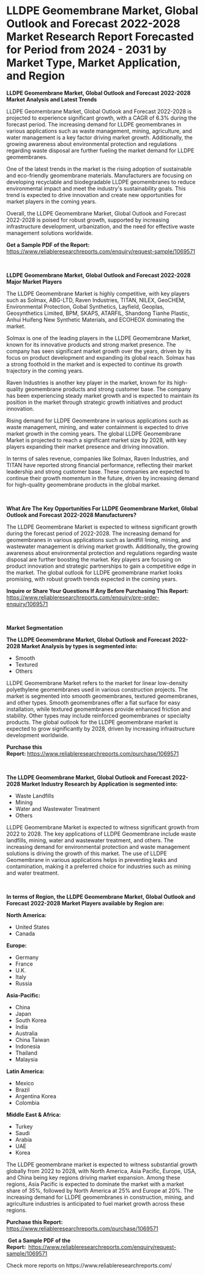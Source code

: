 <p><h1>LLDPE Geomembrane Market, Global Outlook and Forecast 2022-2028 Market Research Report Forecasted for Period from 2024 -  2031 by Market Type, Market Application, and Region</h1></p><p><strong>LLDPE Geomembrane Market, Global Outlook and Forecast 2022-2028 Market Analysis and Latest Trends</strong></p>
<p><p>LLDPE Geomembrane Market, Global Outlook and Forecast 2022-2028 is projected to experience significant growth, with a CAGR of 6.3% during the forecast period. The increasing demand for LLDPE geomembranes in various applications such as waste management, mining, agriculture, and water management is a key factor driving market growth. Additionally, the growing awareness about environmental protection and regulations regarding waste disposal are further fueling the market demand for LLDPE geomembranes.</p><p>One of the latest trends in the market is the rising adoption of sustainable and eco-friendly geomembrane materials. Manufacturers are focusing on developing recyclable and biodegradable LLDPE geomembranes to reduce environmental impact and meet the industry's sustainability goals. This trend is expected to drive innovation and create new opportunities for market players in the coming years.</p><p>Overall, the LLDPE Geomembrane Market, Global Outlook and Forecast 2022-2028 is poised for robust growth, supported by increasing infrastructure development, urbanization, and the need for effective waste management solutions worldwide.</p></p>
<p><strong>Get a Sample PDF of the Report:&nbsp;</strong> <a href="https://www.reliableresearchreports.com/enquiry/request-sample/1069571">https://www.reliableresearchreports.com/enquiry/request-sample/1069571</a></p>
<p>&nbsp;</p>
<p><strong>LLDPE Geomembrane Market, Global Outlook and Forecast 2022-2028 Major Market Players</strong></p>
<p><p>The LLDPE Geomembrane Market is highly competitive, with key players such as Solmax, ABG-LTD, Raven Industries, TITAN, NILEX, GeoCHEM, Environmental Protection, Gobal Synthetics, Layfield, Geoplas, Geosynthetics Limited, BPM, SKAPS, ATARFIL, Shandong Tianhe Plastic, Anhui Huifeng New Synthetic Materials, and ECOHEOX dominating the market.</p><p>Solmax is one of the leading players in the LLDPE Geomembrane Market, known for its innovative products and strong market presence. The company has seen significant market growth over the years, driven by its focus on product development and expanding its global reach. Solmax has a strong foothold in the market and is expected to continue its growth trajectory in the coming years.</p><p>Raven Industries is another key player in the market, known for its high-quality geomembrane products and strong customer base. The company has been experiencing steady market growth and is expected to maintain its position in the market through strategic growth initiatives and product innovation.</p><p>Rising demand for LLDPE Geomembrane in various applications such as waste management, mining, and water containment is expected to drive market growth in the coming years. The global LLDPE Geomembrane Market is projected to reach a significant market size by 2028, with key players expanding their market presence and driving innovation.</p><p>In terms of sales revenue, companies like Solmax, Raven Industries, and TITAN have reported strong financial performance, reflecting their market leadership and strong customer base. These companies are expected to continue their growth momentum in the future, driven by increasing demand for high-quality geomembrane products in the global market.</p></p>
<p>&nbsp;</p>
<p><strong>What Are The Key Opportunities For LLDPE Geomembrane Market, Global Outlook and Forecast 2022-2028 Manufacturers?</strong></p>
<p><p>The LLDPE Geomembrane Market is expected to witness significant growth during the forecast period of 2022-2028. The increasing demand for geomembranes in various applications such as landfill lining, mining, and wastewater management is driving market growth. Additionally, the growing awareness about environmental protection and regulations regarding waste disposal are further boosting the market. Key players are focusing on product innovation and strategic partnerships to gain a competitive edge in the market. The global outlook for LLDPE geomembrane market looks promising, with robust growth trends expected in the coming years.</p></p>
<p><strong>Inquire or Share Your Questions If Any Before Purchasing This Report:</strong> <a href="https://www.reliableresearchreports.com/enquiry/pre-order-enquiry/1069571">https://www.reliableresearchreports.com/enquiry/pre-order-enquiry/1069571</a></p>
<p>&nbsp;</p>
<p><strong>Market Segmentation</strong></p>
<p><strong>The LLDPE Geomembrane Market, Global Outlook and Forecast 2022-2028 Market Analysis by types is segmented into:</strong></p>
<p><ul><li>Smooth</li><li>Textured</li><li>Others</li></ul></p>
<p><p>LLDPE Geomembrane Market refers to the market for linear low-density polyethylene geomembranes used in various construction projects. The market is segmented into smooth geomembranes, textured geomembranes, and other types. Smooth geomembranes offer a flat surface for easy installation, while textured geomembranes provide enhanced friction and stability. Other types may include reinforced geomembranes or specialty products. The global outlook for the LLDPE geomembrane market is expected to grow significantly by 2028, driven by increasing infrastructure development worldwide.</p></p>
<p><strong>Purchase this Report:&nbsp;</strong><a href="https://www.reliableresearchreports.com/purchase/1069571">https://www.reliableresearchreports.com/purchase/1069571</a></p>
<p>&nbsp;</p>
<p><strong>The LLDPE Geomembrane Market, Global Outlook and Forecast 2022-2028 Market Industry Research by Application is segmented into:</strong></p>
<p><ul><li>Waste Landfills</li><li>Mining</li><li>Water and Wastewater Treatment</li><li>Others</li></ul></p>
<p><p>LLDPE Geomembrane Market is expected to witness significant growth from 2022 to 2028. The key applications of LLDPE Geomembrane include waste landfills, mining, water and wastewater treatment, and others. The increasing demand for environmental protection and waste management solutions is driving the growth of this market. The use of LLDPE Geomembrane in various applications helps in preventing leaks and contamination, making it a preferred choice for industries such as mining and water treatment.</p></p>
<p>&nbsp;</p>
<p><strong>In terms of Region, the LLDPE Geomembrane Market, Global Outlook and Forecast 2022-2028 Market Players available by Region are:</strong></p>
<p>
    <p> <strong> North America: </strong>
        <ul>
            <li>United States</li>
            <li>Canada</li>
        </ul>
        </p> 
    <p> <strong> Europe: </strong>
        <ul>
            <li>Germany</li>
            <li>France</li>
            <li>U.K.</li>
            <li>Italy</li>
            <li>Russia</li>
        </ul>
        </p> 
    <p> <strong> Asia-Pacific: </strong>
        <ul>
            <li>China</li>
            <li>Japan</li>
            <li>South Korea</li>
            <li>India</li>
            <li>Australia</li>
            <li>China Taiwan</li>
            <li>Indonesia</li>
            <li>Thailand</li>
            <li>Malaysia</li>
        </ul>
        </p> 
    <p> <strong> Latin America: </strong>
        <ul>
            <li>Mexico</li>
            <li>Brazil</li>
            <li>Argentina Korea</li>
            <li>Colombia</li>
        </ul>
        </p> 
    <p> <strong> Middle East & Africa: </strong>
        <ul>
            <li>Turkey</li>
            <li>Saudi</li>
            <li>Arabia</li>
            <li>UAE</li>
            <li>Korea</li>
        </ul>
    </p>
    </p>
<p><p>The LLDPE geomembrane market is expected to witness substantial growth globally from 2022 to 2028, with North America, Asia Pacific, Europe, USA, and China being key regions driving market expansion. Among these regions, Asia Pacific is expected to dominate the market with a market share of 35%, followed by North America at 25% and Europe at 20%. The increasing demand for LLDPE geomembranes in construction, mining, and agriculture industries is anticipated to fuel market growth across these regions.</p></p>
<p><strong>Purchase this Report: </strong><a href="https://www.reliableresearchreports.com/purchase/1069571">https://www.reliableresearchreports.com/purchase/1069571</a></p>
<p>&nbsp;<strong>Get a Sample PDF of the Report:&nbsp;&nbsp;</strong><a href="https://www.reliableresearchreports.com/enquiry/request-sample/1069571">https://www.reliableresearchreports.com/enquiry/request-sample/1069571</a></p>
<p><strong></strong></p>
<p>Check more reports on https://www.reliableresearchreports.com/</p>